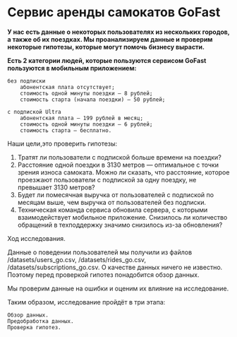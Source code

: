 # Cервис аренды самокатов GoFast
**У нас есть данные о некоторых пользователях из нескольких городов, а также об их поездках. Мы проанализируем данные и проверим некоторые гипотезы, которые могут помочь бизнесу вырасти.**


**Есть 2 категории людей, которые пользуются сервисом GoFast пользуются в мобильным приложением:**
    
    без подписки
        абонентская плата отсутствует;
        стоимость одной минуты поездки — 8 рублей;
        стоимость старта (начала поездки) — 50 рублей;

    с подпиской Ultra
        абонентская плата — 199 рублей в месяц;
        стоимость одной минуты поездки — 6 рублей;
        стоимость старта — бесплатно.
        
Наши цели,это проверить гипотезы:
1. Тратят ли пользователи с подпиской больше времени на поездки? 
2. Расстояние одной поездки в 3130 метров — оптимальное с точки зрения износа самоката. Можно ли сказать, что расстояние, которое проезжают пользователи с подпиской за одну поездку, не превышает 3130 метров? 
3. Будет ли помесячная выручка от пользователей с подпиской по месяцам выше, чем выручка от пользователей без подписки.
4. Техническая команда сервиса обновила сервера, с которыми взаимодействует мобильное приложение. Снизилось ли количество обращений в техподдержку значимо снизилось из-за обновления?


Ход исследования.

Данные о поведении пользователей мы получили из файлов /datasets/users_go.csv, /datasets/rides_go.csv, /datasets/subscriptions_go.csv. О качестве данных ничего не известно. Поэтому перед проверкой гипотез понадобится обзор данных.

Мы проверим данные на ошибки и оценим их влияние на исследование.

Таким образом, исследование пройдёт в три этапа:

    Обзор данных.
    Предобработка данных.
    Проверка гипотез.
